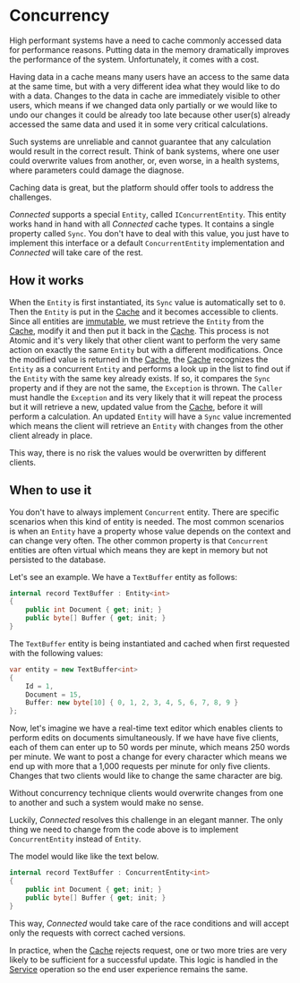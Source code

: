 # Concurrency

High performant systems have a need to cache commonly accessed data for performance reasons. Putting data in the memory dramatically improves the performance of the system. Unfortunately, it comes with a cost.

Having data in a cache means many users have an access to the same data at the same time, but with a very different idea what they would like to do with a data. Changes to the data in cache are immediately visible to other users, which means if we changed data only partially or we would like to undo our changes it could be already too late because other user(s) already accessed the same data and used it in some very critical calculations.

Such systems are unreliable and cannot guarantee that any calculation would result in the correct result. Think of bank systems, where one user could overwrite values from another, or, even worse, in a health systems, where parameters could damage the diagnose.

Caching data is great, but the platform should offer tools to address the challenges.

*Connected* supports a special ```Entity```, called ```IConcurrentEntity```. This entity works hand in hand with all *Connected* cache types. It contains a single property called ```Sync```. You don't have to deal with this value, you just have to implement this interface or a default ```ConcurrentEntity``` implementation and *Connected* will take care of the rest.

## How it works
When the ```Entity``` is first instantiated, its ```Sync``` value is automatically set to ```0```. Then the ```Entity``` is put in the [Cache](../Caching/README.md) and it becomes accessible to clients. Since all entities are [immutable](Immutable.md), we must retrieve the ```Entity``` from the [Cache](../Caching/README.md), modify it and then put it back in the [Cache](../Caching/README.md). This process is not Atomic and it's very likely that other client want to perform the very same action on exactly the same ```Entity``` but with a different modifications.
Once the modified value is returned in the [Cache](../Caching/README.md), the [Cache](../Caching/README.md) recognizes the ```Entity``` as a concurrent ```Entity``` and performs a look up in the list to find out if the ```Entity``` with the same key already exists. If so, it compares the ```Sync``` property and if they are not the same, the ```Exception``` is thrown. The ```Caller``` must handle the ```Exception``` and its very likely that it will repeat the process but it will retrieve a new, updated value from the [Cache](../Caching/README.md), before it will perform a calculation. An updated ```Entity``` will have a ```Sync``` value incremented which means the client will retrieve an ```Entity``` with changes from the other client already in place. 

This way, there is no risk the values would be overwritten by different clients.

## When to use it

You don't have to always implement ```Concurrent``` entity. There are specific scenarios when this kind of entity is needed. The most common scenarios is when an ```Entity``` have a property whose value depends on the context and can change very often. The other common property is that ```Concurrent``` entities are often virtual which means they are kept in memory but not persisted to the database. 

Let's see an example. We have a ```TextBuffer``` entity as follows:
```csharp
internal record TextBuffer : Entity<int>
{
    public int Document { get; init; }
    public byte[] Buffer { get; init; }
}
```
The ```TextBuffer``` entity is being instantiated and cached when first requested with the following values:
```csharp
var entity = new TextBuffer<int>
{
    Id = 1,
    Document = 15,
    Buffer: new byte[10] { 0, 1, 2, 3, 4, 5, 6, 7, 8, 9 }
};
```
Now, let's imagine we have a real-time text editor which enables clients to perform edits on documents simultaneously. If we have have five clients, each of them can enter up to 50 words per minute, which means 250 words per minute. We want to post a change for every character which means we end up with more that a 1,000 requests per minute for only five clients. Changes that two clients would like to change the same character are big.

Without concurrency technique clients would overwrite changes from one to another and such a system would make no sense.

Luckily, *Connected* resolves this challenge in an elegant manner. The only thing we need to change from the code above is to implement ```ConcurrentEntity``` instead of ```Entity```.

The model would like like the text below.
```csharp
internal record TextBuffer : ConcurrentEntity<int>
{
    public int Document { get; init; }
    public byte[] Buffer { get; init; }
}
```
This way, *Connected* would take care of the race conditions and will accept only the requests with correct cached versions.

In practice, when the [Cache](../Caching/README.md) rejects request, one or two more tries are very likely to be sufficient for a successful update. This logic is handled in the [Service](../Services/README.md) operation so the end user experience remains the same.